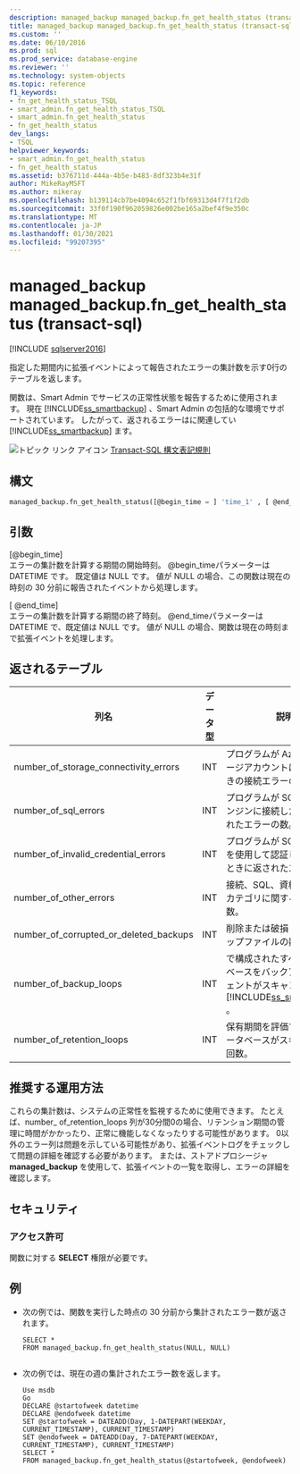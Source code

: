 ```yaml
---
description: managed_backup managed_backup.fn_get_health_status (transact-sql)
title: managed_backup managed_backup.fn_get_health_status (transact-sql) |Microsoft Docs
ms.custom: ''
ms.date: 06/10/2016
ms.prod: sql
ms.prod_service: database-engine
ms.reviewer: ''
ms.technology: system-objects
ms.topic: reference
f1_keywords:
- fn_get_health_status_TSQL
- smart_admin.fn_get_health_status_TSQL
- smart_admin.fn_get_health_status
- fn_get_health_status
dev_langs:
- TSQL
helpviewer_keywords:
- smart_admin.fn_get_health_status
- fn_get_health_status
ms.assetid: b376711d-444a-4b5e-b483-8df323b4e31f
author: MikeRayMSFT
ms.author: mikeray
ms.openlocfilehash: b139114cb7be4094c652f1fbf69313d4f7f1f2db
ms.sourcegitcommit: 33f0f190f962059826e002be165a2bef4f9e350c
ms.translationtype: MT
ms.contentlocale: ja-JP
ms.lasthandoff: 01/30/2021
ms.locfileid: "99207395"
---
```

# <a name="managed_backupfn_get_health_status-transact-sql"></a>managed_backup managed_backup.fn_get_health_status (transact-sql)
[!INCLUDE [sqlserver2016](../../includes/applies-to-version/sqlserver2016.md)]

  指定した期間内に拡張イベントによって報告されたエラーの集計数を示す0行のテーブルを返します。  
  
 関数は、Smart Admin でサービスの正常性状態を報告するために使用されます。 現在 [!INCLUDE[ss_smartbackup](../../includes/ss-smartbackup-md.md)] 、Smart Admin の包括的な環境でサポートされています。 したがって、返されるエラーはに関連してい [!INCLUDE[ss_smartbackup](../../includes/ss-smartbackup-md.md)] ます。  
  
 
 ![トピック リンク アイコン](../../database-engine/configure-windows/media/topic-link.gif "トピック リンク アイコン") [Transact-SQL 構文表記規則](../../t-sql/language-elements/transact-sql-syntax-conventions-transact-sql.md)  
  
## <a name="syntax"></a>構文  
  
```sql  
managed_backup.fn_get_health_status([@begin_time = ] 'time_1' , [ @end_time = ] 'time_2')  
```  
  
##  <a name="arguments"></a><a name="Arguments"></a> 引数  
 [@begin_time]  
 エラーの集計数を計算する期間の開始時刻。  @begin_timeパラメーターは DATETIME です。 既定値は NULL です。 値が NULL の場合、この関数は現在の時刻の 30 分前に報告されたイベントから処理します。  
  
 [ @end_time]  
 エラーの集計数を計算する期間の終了時刻。 @end_timeパラメーターは DATETIME で、既定値は NULL です。 値が NULL の場合、関数は現在の時刻まで拡張イベントを処理します。  
  
## <a name="table-returned"></a>返されるテーブル  
  
|列名|データ型|説明|  
|-----------------|---------------|-----------------|  
|number_of_storage_connectivity_errors|INT|プログラムが Azure ストレージアカウントに接続するときの接続エラーの数。|  
|number_of_sql_errors|INT|プログラムが SQL Server エンジンに接続したときに返されたエラーの数。|  
|number_of_invalid_credential_errors|INT|プログラムが SQL 資格情報を使用して認証しようとしたときに返されたエラーの数。|  
|number_of_other_errors|INT|接続、SQL、資格情報以外のカテゴリに関するエラーの数。|  
|number_of_corrupted_or_deleted_backups|INT|削除または破損したバックアップファイルの数。|  
|number_of_backup_loops|INT|で構成されたすべてのデータベースをバックアップエージェントがスキャンする回数 [!INCLUDE[ss_smartbackup](../../includes/ss-smartbackup-md.md)] 。|  
|number_of_retention_loops|INT|保有期間を評価するためにデータベースがスキャンされた回数。|  
  
## <a name="best-practices"></a>推奨する運用方法  
 これらの集計数は、システムの正常性を監視するために使用できます。 たとえば、number_ of_retention_loops 列が30分間0の場合、リテンション期間の管理に時間がかかったり、正常に機能しなくなったりする可能性があります。 0以外のエラー列は問題を示している可能性があり、拡張イベントログをチェックして問題の詳細を確認する必要があります。 または、ストアドプロシージャ **managed_backup** を使用して、拡張イベントの一覧を取得し、エラーの詳細を確認します。  
  
## <a name="security"></a>セキュリティ  
  
### <a name="permissions"></a>アクセス許可  
 関数に対する **SELECT** 権限が必要です。  
  
## <a name="examples"></a>例  
  
-   次の例では、関数を実行した時点の 30 分前から集計されたエラー数が返されます。  
  
    ```  
    SELECT *  
    FROM managed_backup.fn_get_health_status(NULL, NULL)  
  
    ```  
  
-   次の例では、現在の週の集計されたエラー数を返します。  
  
    ```  
    Use msdb  
    Go  
    DECLARE @startofweek datetime  
    DECLARE @endofweek datetime  
    SET @startofweek = DATEADD(Day, 1-DATEPART(WEEKDAY, CURRENT_TIMESTAMP), CURRENT_TIMESTAMP)   
    SET @endofweek = DATEADD(Day, 7-DATEPART(WEEKDAY, CURRENT_TIMESTAMP), CURRENT_TIMESTAMP)  
    SELECT *  
    FROM managed_backup.fn_get_health_status(@startofweek, @endofweek)  
  
    ```  
  
  
